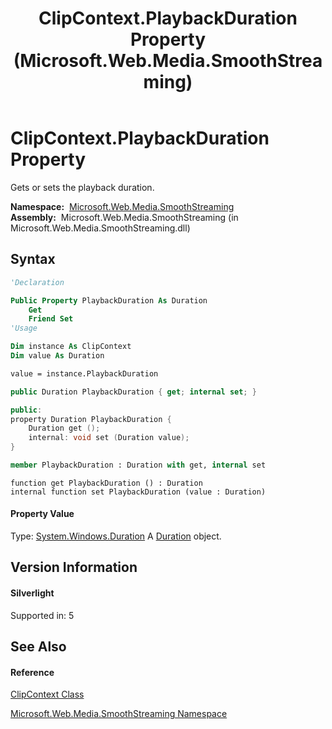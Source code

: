 ﻿---
title: ClipContext.PlaybackDuration Property  (Microsoft.Web.Media.SmoothStreaming)
TOCTitle: PlaybackDuration Property
ms:assetid: P:Microsoft.Web.Media.SmoothStreaming.ClipContext.PlaybackDuration
ms:mtpsurl: https://msdn.microsoft.com/en-us/library/microsoft.web.media.smoothstreaming.clipcontext.playbackduration(v=VS.95)
ms:contentKeyID: 46307775
ms.date: 05/31/2012
mtps_version: v=VS.95
f1_keywords:
- Microsoft.Web.Media.SmoothStreaming.ClipContext.get_PlaybackDuration
- Microsoft.Web.Media.SmoothStreaming.ClipContext.PlaybackDuration
- Microsoft.Web.Media.SmoothStreaming.ClipContext.set_PlaybackDuration
dev_langs:
- CSharp
- JScript
- VB
- FSharp
- c++
api_location:
- Microsoft.Web.Media.SmoothStreaming.dll
api_name:
- Microsoft.Web.Media.SmoothStreaming.ClipContext.get_PlaybackDuration
- Microsoft.Web.Media.SmoothStreaming.ClipContext.PlaybackDuration
- Microsoft.Web.Media.SmoothStreaming.ClipContext.set_PlaybackDuration
api_type:
- Managed
topic_type:
- apiref
- kbSyntax
product_family_name: VS
ROBOTS: INDEX,FOLLOW
---

# ClipContext.PlaybackDuration Property

Gets or sets the playback duration.

**Namespace:**  [Microsoft.Web.Media.SmoothStreaming](microsoft-web-media-smoothstreaming-namespace_1.md)  
**Assembly:**  Microsoft.Web.Media.SmoothStreaming (in Microsoft.Web.Media.SmoothStreaming.dll)

## Syntax

``` vb
'Declaration

Public Property PlaybackDuration As Duration
    Get
    Friend Set
'Usage

Dim instance As ClipContext
Dim value As Duration

value = instance.PlaybackDuration
```

``` csharp
public Duration PlaybackDuration { get; internal set; }
```

``` c++
public:
property Duration PlaybackDuration {
    Duration get ();
    internal: void set (Duration value);
}
```

``` fsharp
member PlaybackDuration : Duration with get, internal set
```

``` jscript
function get PlaybackDuration () : Duration
internal function set PlaybackDuration (value : Duration)
```

#### Property Value

Type: [System.Windows.Duration](https://msdn.microsoft.com/en-us/library/ms602372\(v=vs.95\))  
A [Duration](https://msdn.microsoft.com/en-us/library/ms602372\(v=vs.95\)) object.

## Version Information

#### Silverlight

Supported in: 5  

## See Also

#### Reference

[ClipContext Class](clipcontext-class-microsoft-web-media-smoothstreaming_1.md)

[Microsoft.Web.Media.SmoothStreaming Namespace](microsoft-web-media-smoothstreaming-namespace_1.md)

